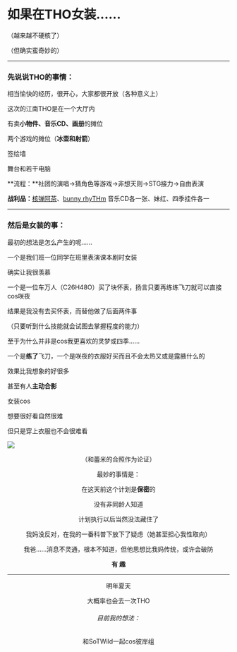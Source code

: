 # 如果在THO女装......

（越来越不硬核了）

（但确实蛮奇妙的）

------

### 先说说THO的事情：

相当愉快的经历，很开心，大家都很开放（各种意义上）

这次的江南THO是在一个大厅内

有卖**小物件、音乐CD、画册**的摊位

两个游戏的摊位（**冰壶和射箭**）

签绘墙

舞台和若干电脑

**流程：**社团的演唱→猜角色等游戏→非想天则→STG接力→自由表演

**战利品：**[核弹阿茶](https://thwiki.cc/核弹阿茶)、[bunny rhyTHm](https://thwiki.cc/bunny_rhyTHm) 音乐CD各一张、妹红、四季挂件各一

------

### 然后是女装的事：

最初的想法是怎么产生的呢......

一个是我们班一位同学在班里表演课本剧时女装

确实让我很羡慕

一个是一位车万人（C26H48O）买了块怀表，扬言只要再练练飞刀就可以直接cos咲夜

结果是我没有去买怀表，而替他做了后面两件事

（只要听到什么技能就会试图去掌握程度的能力）

至于为什么并非是cos我更喜欢的灵梦或四季......

一个是**练了**飞刀，一个是咲夜的衣服好买而且不会太热又或是露腋什么的

效果比我想象的好很多

甚至有人**主动合影**

女装cos

想要很好看自然很难

但只是穿上衣服也不会很难看

![](https://s1.328888.xyz/2022/10/01/MyDIR.jpg)

<center>（和蕾米的合照作为论证）<center/>

最妙的事情是：

在这天前这个计划是**保密**的

没有非同龄人知道

计划执行以后当然没法藏住了

我妈没反对，在我的一番科普下放下了疑虑（她甚至担心我性取向）

我爸......消息不灵通，根本不知道，但他思想比我妈传统，或许会破防

**有 趣**

------

明年夏天

大概率也会去一次THO

###### 目前我的想法：

和SoTWild一起cos彼岸组

